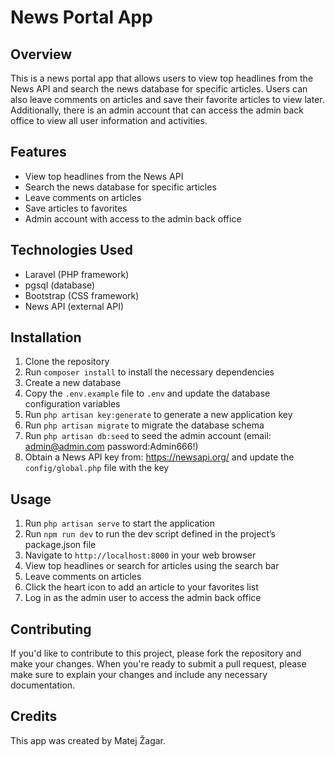 # News Portal App

## Overview

This is a news portal app that allows users to view top headlines from the News API and search the news database for specific articles. Users can also leave comments on articles and save their favorite articles to view later. Additionally, there is an admin account that can access the admin back office to view all user information and activities.

## Features

- View top headlines from the News API
- Search the news database for specific articles
- Leave comments on articles
- Save articles to favorites
- Admin account with access to the admin back office

## Technologies Used

- Laravel (PHP framework)
- pgsql (database)
- Bootstrap (CSS framework)
- News API (external API)

## Installation

1. Clone the repository
2. Run `composer install` to install the necessary dependencies
3. Create a new database
4. Copy the `.env.example` file to `.env` and update the database configuration variables
5. Run `php artisan key:generate` to generate a new application key
6. Run `php artisan migrate` to migrate the database schema
7. Run `php artisan db:seed` to seed the admin account (email: admin@admin.com  password:Admin666!)
8. Obtain a News API key from: https://newsapi.org/ and update the `config/global.php` file with the key

## Usage

1. Run `php artisan serve` to start the application
2. Run `npm run dev` to run the dev script defined in the project’s package.json file
3. Navigate to `http://localhost:8000` in your web browser
4. View top headlines or search for articles using the search bar
5. Leave comments on articles
6. Click the heart icon to add an article to your favorites list
7. Log in as the admin user to access the admin back office

## Contributing

If you'd like to contribute to this project, please fork the repository and make your changes. When you're ready to submit a pull request, please make sure to explain your changes and include any necessary documentation.

## Credits

This app was created by Matej Žagar.
